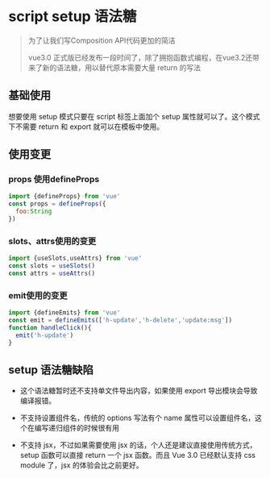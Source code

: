 # script setup 语法糖
> 为了让我们写Composition API代码更加的简洁
> 
> vue3.0 正式版已经发布一段时间了，除了拥抱函数式编程，在vue3.2还带来了新的语法糖，用以替代原本需要大量 return 的写法

## 基础使用

想要使用 setup 模式只要在 script 标签上面加个 setup 属性就可以了。这个模式下不需要 return 和 export 就可以在模板中使用。

## 使用变更

### props 使用defineProps
```js
import {defineProps} from 'vue'
const props = defineProps({
  foo:String
})
```

### slots、attrs使用的变更
```js
import {useSlots,useAttrs} from 'vue'
const slots = useSlots()
const attrs = useAttrs()

```

### emit使用的变更

```js
import {defineEmits} from 'vue'
const emit = defineEmits(['h-update','h-delete','update:msg'])
function handleClick(){
  emit('h-update')
}
```


## setup 语法糖缺陷

* 这个语法糖暂时还不支持单文件导出内容，如果使用 export 导出模块会导致编译报错。

* 不支持设置组件名，传统的 options 写法有个 name 属性可以设置组件名，这个在编写递归组件的时候很有用

* 不支持 jsx，不过如果需要使用 jsx 的话，个人还是建议直接使用传统方式，setup 函数可以直接 return 一个 jsx 函数。而且 Vue 3.0 已经默认支持 css module 了，jsx 的体验会比之前更好。
